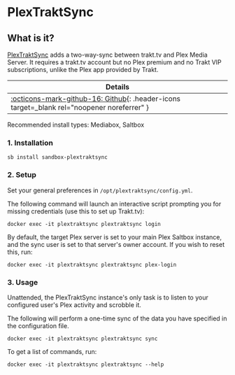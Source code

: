 # PlexTraktSync

## What is it?

[PlexTraktSync](https://github.com/Taxel/PlexTraktSync) adds a two-way-sync between trakt.tv and Plex Media Server. It requires a trakt.tv account but no Plex premium and no Trakt VIP subscriptions, unlike the Plex app provided by Trakt.

| Details     |
|-------------|
| [:octicons-mark-github-16: Github](https://github.com/Taxel/PlexTraktSync){: .header-icons target=_blank rel="noopener noreferrer" } |

Recommended install types: Mediabox, Saltbox

### 1. Installation

``` shell
sb install sandbox-plextraktsync
```

### 2. Setup

Set your general preferences in `/opt/plextraktsync/config.yml`.

The following command will launch an interactive script prompting you for missing credentials (use this to set up Trakt.tv):

```shell
docker exec -it plextraktsync plextraktsync login
```

By default, the target Plex server is set to your main Plex Saltbox instance, and the sync user is set to that server's owner account. If you wish to reset this, run:

```shell
docker exec -it plextraktsync plextraktsync plex-login
```

### 3. Usage

Unattended, the PlexTraktSync instance's only task is to listen to your configured user's Plex activity and scrobble it.

The following will perform a one-time sync of the data you have specified in the configuration file.

```shell
docker exec -it plextraktsync plextraktsync sync
```

To get a list of commands, run:

```shell
docker exec -it plextraktsync plextraktsync --help
```
